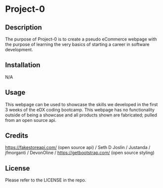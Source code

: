 # Project-0

## Description

The purpose of Project-0 is to create a pseudo eCommerce webpage with the purpose of learning the very basics of starting a career in software development.

## Installation

N/A

## Usage

This webpage can be used to showcase the skills we developed in the first 3 weeks of the eDX coding bootcamp. This webpage has no functionality outside of being a showcase and all products shown are fabricated; pulled from an open source api.

## Credits

https://fakestoreapi.com/ (open source api) / Seth D Joslin / Justanda / jfmorganti / DevonOline / https://getbootstrap.com/ (open source styling)

## License

Please refer to the LICENSE in the repo.
